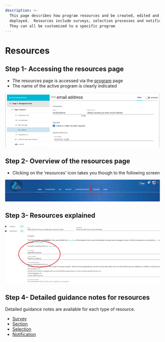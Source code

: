 ```yaml
---
description: >-
  This page describes how program resources and be created, edited and
  deployed.  Resources include surveys, selection processes and notifications. 
  They can all be customized to a specific program
---
```


# Resources

## Step 1- Accessing the resources page

* The resources page is accessed via the [program](../) page
* The name of the active program is clearly indicated

![](../../../.gitbook/assets/image%20%2888%29.png)

## Step 2- Overview of the resources page

* Clicking on the ‘resources’ icon takes you though to the following screen

![](../../../.gitbook/assets/image%20%28192%29.png)

## Step 3- Resources explained

![](../../../.gitbook/assets/image%20%2827%29.png)

## Step 4- Detailed guidance notes for resources

Detailed guidance notes are available for each type of resource.

* [Survey](surveys/)
* [Section](survey-part.md)
* [Selection](selection-process/)
* [Notification](notifications.md)



